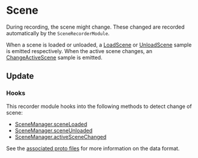 # Scene

During recording, the scene might change. These changed are recorded automatically by the `SceneRecorderModule`.

When a scene is loaded or unloaded, a [LoadScene](../../file-format/proto-files/unity/scene.md#loadscene) or [UnloadScene](../../file-format/proto-files/unity/scene.md#unloadscene) sample is emitted respectively. When the active scene changes, an [ChangeActiveScene](../../file-format/proto-files/unity/scene.md#changeactivescene) sample is emitted.

## Update

### Hooks

This recorder module hooks into the following methods to detect change of scene:

- [SceneManager.sceneLoaded](https://docs.unity3d.com/ScriptReference/SceneManagement.SceneManager-sceneLoaded.html)
- [SceneManager.sceneUnloaded](https://docs.unity3d.com/ScriptReference/SceneManagement.SceneManager-sceneUnloaded.html)
- [SceneManager.activeSceneChanged](https://docs.unity3d.com/ScriptReference/SceneManagement.SceneManager-activeSceneChanged.html)

See the [associated proto files](../../file-format/proto-files/unity/scene.md) for more information on the data format.